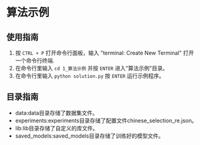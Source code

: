 # 算法示例

## 使用指南

1. 按 `CTRL + P` 打开命令行面板，输入 "terminal: Create New Terminal" 打开一个命令行终端.
2. 在命令行里输入 `cd 1_算法示例` 并按 `ENTER` 进入"算法示例"目录。
3. 在命令行里输入 `python solution.py` 按 `ENTER` 运行示例程序。



## 目录指南

- data:data目录存储了数据集文件。
- experiments:experiments目录存储了配置文件chinese_selection_re.json。
- lib:lib目录存储了自定义的库文件。
- saved_models:saved_models目录存储了训练好的模型文件。
